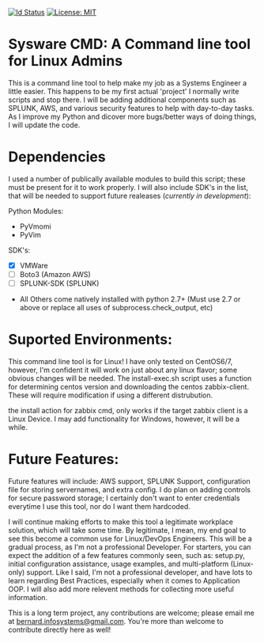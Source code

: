 [![ld Status](https://travis-ci.org/Bernard2324/sys_cmd.svg?branch=master)](https://travis-ci.org/Bernard2324/sys_cmd)
[![License: MIT](https://img.shields.io/badge/License-MIT-yellow.svg)](https://opensource.org/licenses/MIT)
# Sysware CMD:   A Command line tool for Linux Admins 

This is a command line tool to help make my job as a Systems Engineer a little easier.  This happens to be my first actual 'project'
I normally write scripts and stop there.  I will be adding additional components such as SPLUNK, AWS, and various security features to
help with day-to-day tasks.  As I improve my Python and dicover more bugs/better ways of doing things, I will update the code.

# Dependencies

I used a number of publically available modules to build this script; these must be present for it to work properly.  I will also include SDK's in the list, that will be needed to support future realeases (*currently in development*):

Python Modules:
- PyVmomi
- PyVim

SDK's:
- [x] VMWare
- [ ] Boto3 (Amazon AWS)
- [ ] SPLUNK-SDK (SPLUNK)

+ All Others come natively installed with python 2.7+ (Must use 2.7 or above or replace all uses of subprocess.check_output, etc)

# Suported Environments:

This command line tool is for Linux! I have only tested on CentOS6/7, however, I'm confident it will work on just about any linux flavor; some obvious changes will be needed.  The install-exec.sh script uses a function for determining centos version and downloading the centos zabbix-client.  These will require modification if using a different distrubution.

the install action for zabbix cmd, only works if the target zabbix client is a Linux Device.  I may add functionality for Windows, however, it will be a while.

# Future Features:

Future features will include: AWS support, SPLUNK Support, configuration file for storing servernames, and extra config.  I do plan on adding controls for secure password storage; I certainly don't want to enter credentials everytime I use this tool, nor do I want them hardcoded.  

I will continue making efforts to make this tool a legitimate workplace solution, which will take some time.  By legitimate, I mean, my end goal to see this become a common use for Linux/DevOps Engineers.  This will be a gradual process, as I'm not a professional Developer.  For starters, you can expect the addition of a few features commonly seen, such as: setup.py, initial configuration assistance, usage examples, and multi-platform (Linux-only) support.  Like I said, I'm not a professional developer, and have lots to learn regarding Best Practices, especially when it comes to Application OOP.  I will also add more relevent methods for collecting more useful information.

This is a long term project, any contributions are welcome; please email me at bernard.infosystems@gmail.com.  You're more than welcome to contribute directly here as well!

